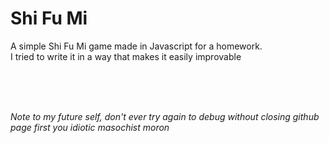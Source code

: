 <style>
h1{
  color : "blue";
  }
</style>
<h1>Shi Fu Mi</h1>
<p>A simple Shi Fu Mi game made in Javascript for a homework. <br>
  I tried to write it in a way that makes it easily improvable</p>
<br>
<br>
<br>
<p><em>Note to my future self, don't ever try again to debug without closing github page first you idiotic masochist moron</em></p>
